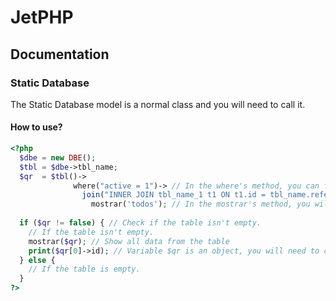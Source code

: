 # JetPHP
## Documentation

### Static Database

The Static Database model is a normal class and you will need to call it.

#### How to use?

```php
<?php
  $dbe = new DBE();
  $tbl = $dbe->tbl_name;
  $qr  = $tbl()->
              where("active = 1")-> // In the where's method, you can filter your query data.
                join("INNER JOIN tbl_name_1 t1 ON t1.id = tbl_name.reference")-> // In the join's method, you can connect the table with other tables.
                  mostrar('todos'); // In the mostrar's method, you will need to use an id (for specific record), 'todos' for return all data in an object array or leave empty to get just one record.
   
  if ($qr != false) { // Check if the table isn't empty.
    // If the table isn't empty.
    mostrar($qr); // Show all data from the table
    print($qr[0]->id); // Variable $qr is an object, you will need to call the records like this.
  } else {
    // If the table is empty.
  }
?>
```
